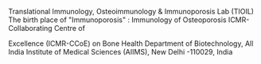 Translational Immunology, Osteoimmunology & Immunoporosis Lab
(TIOIL) 
The birth place of "Immunoporosis" : Immunology of Osteoporosis
ICMR-Collaborating Centre of

Excellence (ICMR-CCoE) on Bone Health
Department of Biotechnology, All India Institute of Medical Sciences (AIIMS), New Delhi -110029, India
